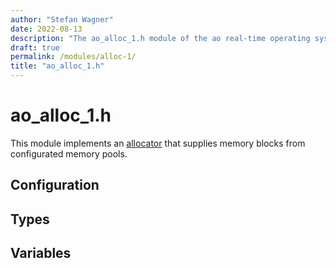 ```yaml
---
author: "Stefan Wagner"
date: 2022-08-13
description: "The ao_alloc_1.h module of the ao real-time operating system."
draft: true
permalink: /modules/alloc-1/
title: "ao_alloc_1.h"
---
```


# ao_alloc_1.h

This module implements an [allocator](alloc.md) that supplies memory blocks from configurated memory pools.

## Configuration

## Types

## Variables
